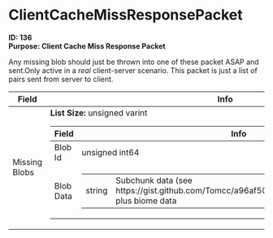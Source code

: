 # ClientCacheMissResponsePacket

**ID: 136**  
**Purpose: Client Cache Miss Response Packet**  

Any missing blob should just be thrown into one of these packet ASAP and sent.Only active in a *real* client-server scenario. This packet is just a list of pairs sent from server to client.

<table><thead><tr><th>Field</th><th>Info</th></tr></thead><tbody>
<tr><td>Missing Blobs</td><td><b>List Size:</b> unsigned varint
  <table><thead><tr><th>Field</th><th>Info</th></tr></thead><tbody>
  <tr><td>Blob Id</td><td>unsigned int64</td></tr>
  <tr><td>Blob Data</td><td><table><tbody><tr><td>string</td><td>Subchunk data (see https://gist.github.com/Tomcc/a96af509e275b1af483b25c543cfbf37) plus biome data</td></tr></tbody></table></td></tr>
  </tbody></table></td></tr>
</tbody></table>